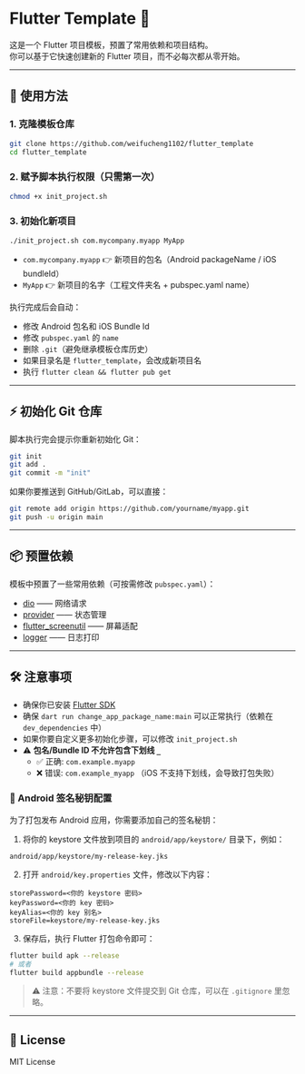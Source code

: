 
# Flutter Template 🚀

这是一个 Flutter 项目模板，预置了常用依赖和项目结构。  
你可以基于它快速创建新的 Flutter 项目，而不必每次都从零开始。

---

## 🔧 使用方法

### 1. 克隆模板仓库
```bash
git clone https://github.com/weifucheng1102/flutter_template
cd flutter_template
```

### 2. 赋予脚本执行权限（只需第一次）
```bash
chmod +x init_project.sh
```

### 3. 初始化新项目
```bash
./init_project.sh com.mycompany.myapp MyApp
```
- `com.mycompany.myapp` 👉 新项目的包名（Android packageName / iOS bundleId）  
- `MyApp` 👉 新项目的名字（工程文件夹名 + pubspec.yaml name）  

执行完成后会自动：
- 修改 Android 包名和 iOS Bundle Id  
- 修改 `pubspec.yaml` 的 `name`  
- 删除 `.git`（避免继承模板仓库历史）  
- 如果目录名是 `flutter_template`，会改成新项目名  
- 执行 `flutter clean && flutter pub get`  

---

## ⚡ 初始化 Git 仓库
脚本执行完会提示你重新初始化 Git：  
```bash
git init
git add .
git commit -m "init"
```
如果你要推送到 GitHub/GitLab，可以直接：  
```bash
git remote add origin https://github.com/yourname/myapp.git
git push -u origin main
```

---

## 📦 预置依赖
模板中预置了一些常用依赖（可按需修改 `pubspec.yaml`）：  
- [dio](https://pub.dev/packages/dio) —— 网络请求  
- [provider](https://pub.dev/packages/provider) —— 状态管理  
- [flutter_screenutil](https://pub.dev/packages/flutter_screenutil) —— 屏幕适配  
- [logger](https://pub.dev/packages/logger) —— 日志打印  

---

## 🛠️ 注意事项
- 确保你已安装 [Flutter SDK](https://flutter.dev/docs/get-started/install)  
- 确保 `dart run change_app_package_name:main` 可以正常执行（依赖在 `dev_dependencies` 中）  
- 如果你要自定义更多初始化步骤，可以修改 `init_project.sh`  
- ⚠️ **包名/Bundle ID 不允许包含下划线 `_`**  
  - ✅ 正确: `com.example.myapp`  
  - ❌ 错误: `com.example_myapp` （iOS 不支持下划线，会导致打包失败）

### 🔑 Android 签名秘钥配置
为了打包发布 Android 应用，你需要添加自己的签名秘钥：

1. 将你的 keystore 文件放到项目的 `android/app/keystore/` 目录下，例如：
```
android/app/keystore/my-release-key.jks
```

2. 打开 `android/key.properties` 文件，修改以下内容：
```properties
storePassword=<你的 keystore 密码>
keyPassword=<你的 key 密码>
keyAlias=<你的 key 别名>
storeFile=keystore/my-release-key.jks
```

3. 保存后，执行 Flutter 打包命令即可：
```bash
flutter build apk --release
# 或者
flutter build appbundle --release
```

> ⚠️ 注意：不要将 keystore 文件提交到 Git 仓库，可以在 `.gitignore` 里忽略。

---

## 📄 License
MIT License
